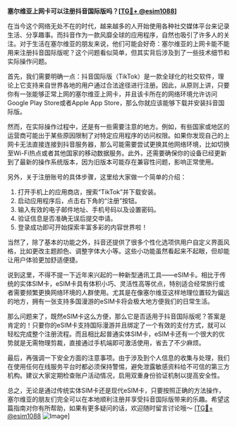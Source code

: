 **塞尔维亚上网卡可以注册抖音国际版吗？[[TG💪+ @esim1088](https://t.me/s/esim1088)]**

在当今这个网络无处不在的时代，越来越多的人开始使用各种社交媒体平台来记录生活、分享趣事。而抖音作为一款风靡全球的应用程序，自然也吸引了许多人的关注。对于生活在塞尔维亚的朋友来说，他们可能会好奇：塞尔维亚的上网卡能不能用来注册抖音国际版呢？这个问题看似简单，但其实背后涉及到了一些技术细节和实际操作问题。

首先，我们需要明确一点：抖音国际版（TikTok）是一款全球化的社交软件，理论上它支持来自世界各地的用户通过合法途径进行注册。因此，从原则上讲，只要你有一张能够正常上网的塞尔维亚上网卡，并且该卡所在的网络环境允许访问Google Play Store或者Apple App Store，那么你就应该能够下载并安装抖音国际版。

然而，在实际操作过程中，还是有一些需要注意的地方。例如，有些国家或地区的运营商可能出于某些原因限制了对特定应用程序的访问权限。如果你发现自己的上网卡无法直接连接到抖音服务器，那么可能需要尝试更换其他网络环境，比如切换至Wi-Fi热点或者其他国家的移动数据服务。此外，还需要确保你的设备已经更新到了最新的操作系统版本，因为旧版本可能存在兼容性问题，影响正常使用。

另外，关于注册账号的具体步骤，这里给大家做一个简单的介绍：

1. 打开手机上的应用商店，搜索“TikTok”并下载安装。
2. 启动应用程序后，点击右下角的“注册”按钮。
3. 输入有效的电子邮件地址、手机号码以及设置密码。
4. 验证信息是否准确无误后提交申请。
5. 登录成功即可开始探索丰富多彩的内容世界啦！

当然了，除了基本的功能之外，抖音还提供了很多个性化选项供用户自定义界面风格，比如更改主题颜色、调整字体大小等。这些小功能虽然看起来不起眼，但却能让用户体验更加舒适便捷。

说到这里，不得不提一下近年来兴起的一种新型通讯工具——eSIM卡。相比于传统的实体SIM卡，eSIM卡具有体积小巧、灵活性高等优点，特别适合经常旅行或者需要频繁更换网络环境的人群使用。尤其是在像塞尔维亚这样地理位置较为偏远的地方，拥有一张支持多国漫游的eSIM卡将会极大地方便我们的日常生活。

那么问题来了，既然eSIM卡这么方便，那么它是否适用于抖音国际版呢？答案是肯定的！只要你的eSIM卡支持国际漫游并且绑定了一个有效的支付方式，就可以轻松完成整个注册流程。而且相比起普通实体SIM卡，eSIM卡还有一个很大的优势就是无需物理剪裁，直接通过手机端即可激活使用，省去了不少麻烦。

最后，再强调一下安全方面的注意事项。由于涉及到个人信息的收集与处理，我们在使用任何在线服务平台时都必须保持警惕，避免泄露敏感资料给不可信的第三方机构。建议大家定期检查账户活动情况，启用双重身份验证机制以提高安全性。

总之，无论是通过传统实体SIM卡还是现代eSIM卡，只要按照正确的方法操作，塞尔维亚的朋友们完全可以在本地顺利注册并享受抖音国际版带来的乐趣。希望这篇指南对你有所帮助，如果有更多疑问的话，欢迎随时留言讨论哦～ [[TG💪+ @esim1088](https://t.me/s/esim1088) ![Image](https://i.postimg.cc/4NQfJmqS/Snipaste-2025-05-13-00-14-12.png)]